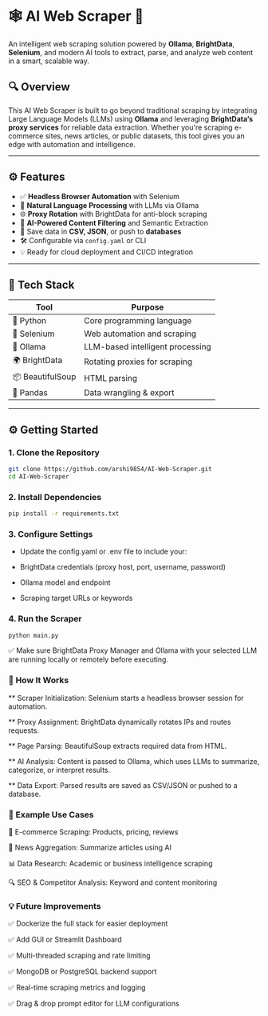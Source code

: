 # 🕸️ AI Web Scraper 🚀

An intelligent web scraping solution powered by **Ollama**, **BrightData**, **Selenium**, and modern AI tools to extract, parse, and analyze web content in a smart, scalable way.

## 🔍 Overview

This AI Web Scraper is built to go beyond traditional scraping by integrating Large Language Models (LLMs) using **Ollama** and leveraging **BrightData’s proxy services** for reliable data extraction. Whether you're scraping e-commerce sites, news articles, or public datasets, this tool gives you an edge with automation and intelligence.

---

## ⚙️ Features

- ✅ **Headless Browser Automation** with Selenium
- 🤖 **Natural Language Processing** with LLMs via Ollama
- 🌐 **Proxy Rotation** with BrightData for anti-block scraping
- 🧠 **AI-Powered Content Filtering** and Semantic Extraction
- 📄 Save data in **CSV, JSON**, or push to **databases**
- 🛠️ Configurable via `config.yaml` or CLI
- 💡 Ready for cloud deployment and CI/CD integration

---

## 🧰 Tech Stack

| Tool         | Purpose                         |
|--------------|----------------------------------|
| 🐍 Python     | Core programming language        |
| 🧪 Selenium   | Web automation and scraping      |
| 🧠 Ollama     | LLM-based intelligent processing |
| 🌍 BrightData | Rotating proxies for scraping    |
| 📦 BeautifulSoup | HTML parsing                |
| 🐼 Pandas     | Data wrangling & export          |

---
## ⚙️ Getting Started

### 1. Clone the Repository

```bash
git clone https://github.com/arshi9854/AI-Web-Scraper.git
cd AI-Web-Scraper
```
### 2. Install Dependencies

```bash
pip install -r requirements.txt
```
### 3. Configure Settings

- Update the config.yaml or .env file to include your:

- BrightData credentials (proxy host, port, username, password)

- Ollama model and endpoint

- Scraping target URLs or keywords

### 4. Run the Scraper

```bash
python main.py
```
✅ Make sure BrightData Proxy Manager and Ollama with your selected LLM are running locally or remotely before executing.

### 🧠 How It Works

** Scraper Initialization: Selenium starts a headless browser session for automation.

** Proxy Assignment: BrightData dynamically rotates IPs and routes requests.

** Page Parsing: BeautifulSoup extracts required data from HTML.

** AI Analysis: Content is passed to Ollama, which uses LLMs to summarize, categorize, or interpret results.

** Data Export: Parsed results are saved as CSV/JSON or pushed to a database.

### 🧪 Example Use Cases

🛒 E-commerce Scraping: Products, pricing, reviews

📰 News Aggregation: Summarize articles using AI

📊 Data Research: Academic or business intelligence scraping

🔍 SEO & Competitor Analysis: Keyword and content monitoring

### 💡 Future Improvements

✅ Dockerize the full stack for easier deployment

✅ Add GUI or Streamlit Dashboard

✅ Multi-threaded scraping and rate limiting

✅ MongoDB or PostgreSQL backend support

✅ Real-time scraping metrics and logging

✅ Drag & drop prompt editor for LLM configurations



